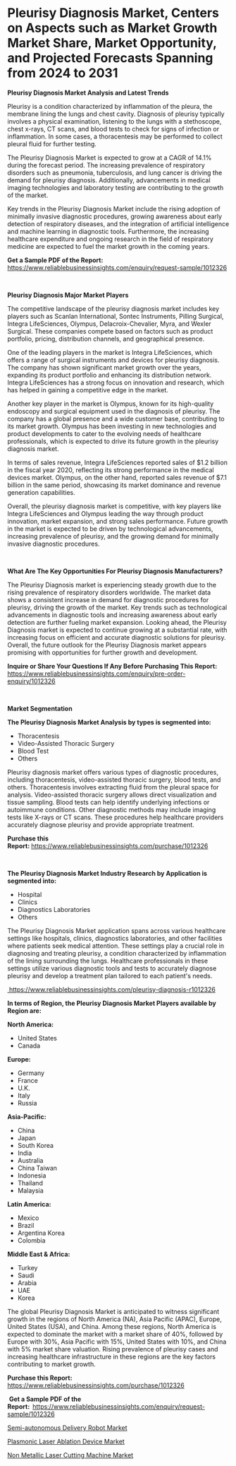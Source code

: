 <p><h1>Pleurisy Diagnosis Market, Centers on Aspects such as Market Growth Market Share, Market Opportunity, and Projected Forecasts Spanning from 2024 to 2031</h1></p><p><strong>Pleurisy Diagnosis Market Analysis and Latest Trends</strong></p>
<p><p>Pleurisy is a condition characterized by inflammation of the pleura, the membrane lining the lungs and chest cavity. Diagnosis of pleurisy typically involves a physical examination, listening to the lungs with a stethoscope, chest x-rays, CT scans, and blood tests to check for signs of infection or inflammation. In some cases, a thoracentesis may be performed to collect pleural fluid for further testing.</p><p>The Pleurisy Diagnosis Market is expected to grow at a CAGR of 14.1% during the forecast period. The increasing prevalence of respiratory disorders such as pneumonia, tuberculosis, and lung cancer is driving the demand for pleurisy diagnosis. Additionally, advancements in medical imaging technologies and laboratory testing are contributing to the growth of the market.</p><p>Key trends in the Pleurisy Diagnosis Market include the rising adoption of minimally invasive diagnostic procedures, growing awareness about early detection of respiratory diseases, and the integration of artificial intelligence and machine learning in diagnostic tools. Furthermore, the increasing healthcare expenditure and ongoing research in the field of respiratory medicine are expected to fuel the market growth in the coming years.</p></p>
<p><strong>Get a Sample PDF of the Report:&nbsp;</strong> <a href="https://www.reliablebusinessinsights.com/enquiry/request-sample/1012326">https://www.reliablebusinessinsights.com/enquiry/request-sample/1012326</a></p>
<p>&nbsp;</p>
<p><strong>Pleurisy Diagnosis Major Market Players</strong></p>
<p><p>The competitive landscape of the pleurisy diagnosis market includes key players such as Scanlan International, Sontec Instruments, Pilling Surgical, Integra LifeSciences, Olympus, Delacroix-Chevalier, Myra, and Wexler Surgical. These companies compete based on factors such as product portfolio, pricing, distribution channels, and geographical presence.</p><p>One of the leading players in the market is Integra LifeSciences, which offers a range of surgical instruments and devices for pleurisy diagnosis. The company has shown significant market growth over the years, expanding its product portfolio and enhancing its distribution network. Integra LifeSciences has a strong focus on innovation and research, which has helped in gaining a competitive edge in the market.</p><p>Another key player in the market is Olympus, known for its high-quality endoscopy and surgical equipment used in the diagnosis of pleurisy. The company has a global presence and a wide customer base, contributing to its market growth. Olympus has been investing in new technologies and product developments to cater to the evolving needs of healthcare professionals, which is expected to drive its future growth in the pleurisy diagnosis market.</p><p>In terms of sales revenue, Integra LifeSciences reported sales of $1.2 billion in the fiscal year 2020, reflecting its strong performance in the medical devices market. Olympus, on the other hand, reported sales revenue of $7.1 billion in the same period, showcasing its market dominance and revenue generation capabilities.</p><p>Overall, the pleurisy diagnosis market is competitive, with key players like Integra LifeSciences and Olympus leading the way through product innovation, market expansion, and strong sales performance. Future growth in the market is expected to be driven by technological advancements, increasing prevalence of pleurisy, and the growing demand for minimally invasive diagnostic procedures.</p></p>
<p>&nbsp;</p>
<p><strong>What Are The Key Opportunities For Pleurisy Diagnosis Manufacturers?</strong></p>
<p><p>The Pleurisy Diagnosis market is experiencing steady growth due to the rising prevalence of respiratory disorders worldwide. The market data shows a consistent increase in demand for diagnostic procedures for pleurisy, driving the growth of the market. Key trends such as technological advancements in diagnostic tools and increasing awareness about early detection are further fueling market expansion. Looking ahead, the Pleurisy Diagnosis market is expected to continue growing at a substantial rate, with increasing focus on efficient and accurate diagnostic solutions for pleurisy. Overall, the future outlook for the Pleurisy Diagnosis market appears promising with opportunities for further growth and development.</p></p>
<p><strong>Inquire or Share Your Questions If Any Before Purchasing This Report:</strong> <a href="https://www.reliablebusinessinsights.com/enquiry/pre-order-enquiry/1012326">https://www.reliablebusinessinsights.com/enquiry/pre-order-enquiry/1012326</a></p>
<p>&nbsp;</p>
<p><strong>Market Segmentation</strong></p>
<p><strong>The Pleurisy Diagnosis Market Analysis by types is segmented into:</strong></p>
<p><ul><li>Thoracentesis</li><li>Video-Assisted Thoracic Surgery</li><li>Blood Test</li><li>Others</li></ul></p>
<p><p>Pleurisy diagnosis market offers various types of diagnostic procedures, including thoracentesis, video-assisted thoracic surgery, blood tests, and others. Thoracentesis involves extracting fluid from the pleural space for analysis. Video-assisted thoracic surgery allows direct visualization and tissue sampling. Blood tests can help identify underlying infections or autoimmune conditions. Other diagnostic methods may include imaging tests like X-rays or CT scans. These procedures help healthcare providers accurately diagnose pleurisy and provide appropriate treatment.</p></p>
<p><strong>Purchase this Report:&nbsp;</strong><a href="https://www.reliablebusinessinsights.com/purchase/1012326">https://www.reliablebusinessinsights.com/purchase/1012326</a></p>
<p>&nbsp;</p>
<p><strong>The Pleurisy Diagnosis Market Industry Research by Application is segmented into:</strong></p>
<p><ul><li>Hospital</li><li>Clinics</li><li>Diagnostics Laboratories</li><li>Others</li></ul></p>
<p><p>The Pleurisy Diagnosis Market application spans across various healthcare settings like hospitals, clinics, diagnostics laboratories, and other facilities where patients seek medical attention. These settings play a crucial role in diagnosing and treating pleurisy, a condition characterized by inflammation of the lining surrounding the lungs. Healthcare professionals in these settings utilize various diagnostic tools and tests to accurately diagnose pleurisy and develop a treatment plan tailored to each patient's needs.</p></p>
<p><a href="https://www.reliablebusinessinsights.com/pleurisy-diagnosis-r1012326">&nbsp;https://www.reliablebusinessinsights.com/pleurisy-diagnosis-r1012326</a></p>
<p><strong>In terms of Region, the Pleurisy Diagnosis Market Players available by Region are:</strong></p>
<p>
    <p> <strong> North America: </strong>
        <ul>
            <li>United States</li>
            <li>Canada</li>
        </ul>
        </p> 
    <p> <strong> Europe: </strong>
        <ul>
            <li>Germany</li>
            <li>France</li>
            <li>U.K.</li>
            <li>Italy</li>
            <li>Russia</li>
        </ul>
        </p> 
    <p> <strong> Asia-Pacific: </strong>
        <ul>
            <li>China</li>
            <li>Japan</li>
            <li>South Korea</li>
            <li>India</li>
            <li>Australia</li>
            <li>China Taiwan</li>
            <li>Indonesia</li>
            <li>Thailand</li>
            <li>Malaysia</li>
        </ul>
        </p> 
    <p> <strong> Latin America: </strong>
        <ul>
            <li>Mexico</li>
            <li>Brazil</li>
            <li>Argentina Korea</li>
            <li>Colombia</li>
        </ul>
        </p> 
    <p> <strong> Middle East & Africa: </strong>
        <ul>
            <li>Turkey</li>
            <li>Saudi</li>
            <li>Arabia</li>
            <li>UAE</li>
            <li>Korea</li>
        </ul>
    </p>
    </p>
<p><p>The global Pleurisy Diagnosis Market is anticipated to witness significant growth in the regions of North America (NA), Asia Pacific (APAC), Europe, United States (USA), and China. Among these regions, North America is expected to dominate the market with a market share of 40%, followed by Europe with 30%, Asia Pacific with 15%, United States with 10%, and China with 5% market share valuation. Rising prevalence of pleurisy cases and increasing healthcare infrastructure in these regions are the key factors contributing to market growth.</p></p>
<p><strong>Purchase this Report: </strong><a href="https://www.reliablebusinessinsights.com/purchase/1012326">https://www.reliablebusinessinsights.com/purchase/1012326</a></p>
<p>&nbsp;<strong>Get a Sample PDF of the Report:&nbsp;&nbsp;</strong><a href="https://www.reliablebusinessinsights.com/enquiry/request-sample/1012326">https://www.reliablebusinessinsights.com/enquiry/request-sample/1012326</a></p>
<p><strong></strong></p>
<p><p><a href="https://github.com/WillieWoodard/Market-Research-Report-List-5/blob/main/semi-autonomous-delivery-robot-market.md">Semi-autonomous Delivery Robot Market</a></p><p><a href="https://github.com/mabenkhyari11/Market-Research-Report-List-1/blob/main/plasmonic-laser-ablation-device-market.md">Plasmonic Laser Ablation Device Market</a></p><p><a href="https://github.com/marloy8/Market-Research-Report-List-5/blob/main/non-metallic-laser-cutting-machine-market.md">Non Metallic Laser Cutting Machine Market</a></p></p>